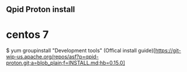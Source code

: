 ## Qpid Proton install
# centos 7
$ yum groupinstall "Development tools"
(Offical install guide)[https://git-wip-us.apache.org/repos/asf?p=qpid-proton.git;a=blob_plain;f=INSTALL.md;hb=0.15.0]
